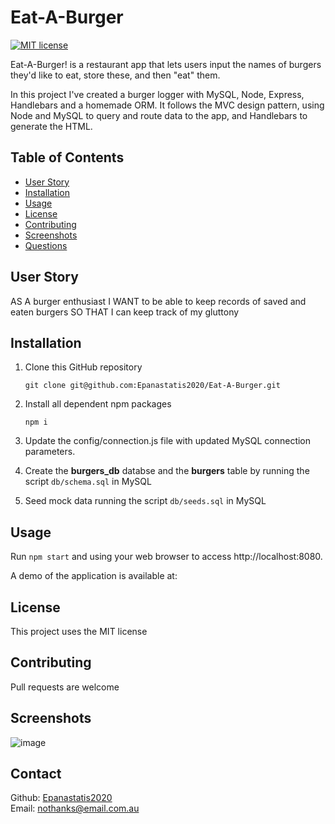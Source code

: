# Eat-A-Burger

[![MIT license](https://img.shields.io/badge/License-MIT-blue.svg)](https://opensource.org/licenses/MIT)

Eat-A-Burger! is a restaurant app that lets users input the names of burgers they'd like to eat, store these, and then "eat" them.

In this project I've created a burger logger with MySQL, Node, Express, Handlebars and a homemade ORM. It follows the MVC design pattern, using Node and MySQL to query and route data to the app, and Handlebars to generate the HTML.

## Table of Contents

- [User Story](#userStory)
- [Installation](#installation)
- [Usage](#usage)
- [License](#license)
- [Contributing](#contributing)
- [Screenshots](#screenshots)
- [Questions](#questions)

## User Story

AS A burger enthusiast
I WANT to be able to keep records of saved and eaten burgers
SO THAT I can keep track of my gluttony

## Installation

1. Clone this GitHub repository

   ```
   git clone git@github.com:Epanastatis2020/Eat-A-Burger.git
   ```

2. Install all dependent npm packages

   ```
   npm i
   ```

3. Update the config/connection.js file with updated MySQL connection parameters.

4. Create the **burgers_db** databse and the **burgers** table by running the script `db/schema.sql` in MySQL

5. Seed mock data running the script `db/seeds.sql` in MySQL

## Usage

Run `npm start` and using your web browser to access http://localhost:8080.

A demo of the application is available at:

## License

This project uses the MIT license

## Contributing

Pull requests are welcome

## Screenshots

![image](https://user-images.githubusercontent.com/65388616/99161955-0207de80-274c-11eb-96a2-6b51495284d8.png)

## Contact

Github: [Epanastatis2020](https://github.com/Epanastatis2020)  
Email: <nothanks@email.com.au>
